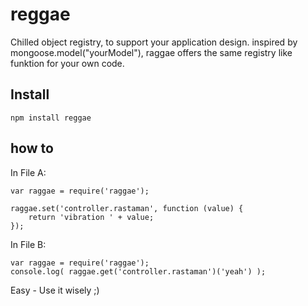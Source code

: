 reggae
======

Chilled object registry, to support your application design.
inspired by mongoose.model("yourModel"), raggae offers the same registry like funktion for your own code.

## Install ##
    npm install reggae

## how to ##
In File A:

    var raggae = require('raggae');

    raggae.set('controller.rastaman', function (value) {
        return 'vibration ' + value;
    });


In File B:

    var raggae = require('raggae');
    console.log( raggae.get('controller.rastaman')('yeah') );



Easy - Use it wisely ;)
